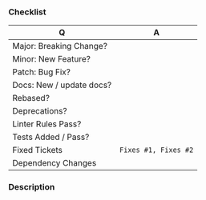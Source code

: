 
<!---------------------
  =========================
  PULL REQUEST GUIDE-LINES
  =========================

  General:
  Please fill up the following as much as possible.
  Before making a PR, please make sure that you
  have all the answers for the checklist below.
--------------------->

### Checklist

<!--
  Before making a PR please make sure all the following have
  been answered
-->

| Q                        | A <!--(yes/no) -->
| ------------------------ | ---
| Major: Breaking Change?  |
| Minor: New Feature?      |
| Patch: Bug Fix?          |
| Docs: New / update docs? | <!-- if yes, add `[skip ci]` to your commit message to skip CI builds -->
| Rebased?                 |
| Deprecations?            |
| Linter Rules Pass?       |
| Tests Added / Pass?      |
| Fixed Tickets            | `Fixes #1, Fixes #2` <!-- rm the quotes to link the issues -->
| Dependency Changes       |

### Description

<!--
  What changes have been made? Please include anything (images, links,
  gifs, videos) to help us understand better. If you have any other
  comments, please feel free to write it here.
-->
